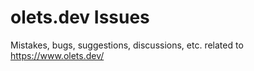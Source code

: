 # olets.dev Issues

Mistakes, bugs, suggestions, discussions, etc. related to https://www.olets.dev/
